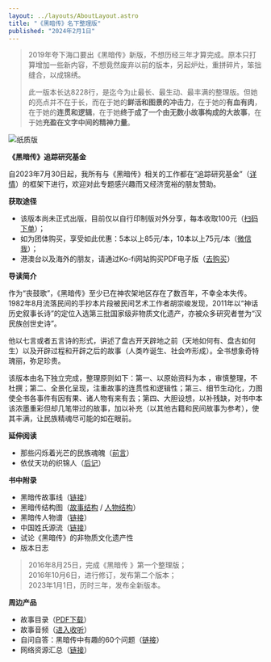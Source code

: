 ```yaml
---
layout: ../layouts/AboutLayout.astro
title: "《黑暗传》名下整理版"
published: "2024年2月1日"
---
```

> 2019年夸下海口要出《黑暗传》新版，不想历经三年才算完成。原本只打算增加一些新内容，不想竟然废弃以前的版本，另起炉灶，重拼碎片，笨拙缝合，以成锦绣。
>
> 此一版本长达8228行，是迄今为止最长、最生动、最丰满的整理版。但她的亮点并不在于长，而在于她的**鲜活和图景的冲击力**，在于她的**有血有肉**，在于她的**连贯和逻辑**，在于她**终于成了一个由无数小故事构成的大故事**，在于她**充盈在文字中间的精神力量**。

![纸质版](/assets/darkness.jpg)

**《黑暗传》追踪研究基金**

自2023年7月30日起，我所有与《黑暗传》相关的工作都在“追踪研究基金”（[详情](/assets/zhuizong.html "追踪研究基金")）的框架下进行，欢迎对此专题感兴趣而又经济宽裕的朋友赞助。

**获取途径**

+   该版本尚未正式出版，目前仅以自行印制版对外分享，每本收取100元（[扫码下单](/assets/gobuy.jpg "链接")）；
+   如为团体购买，享受如此优惠：5本以上85元/本，10本以上75元/本（[微信我](/assets/wechat.jpg "链接")）；
+   港澳台以及海外的朋友，请通过Ko-fi网站购买PDF电子版（[去购买](https://ko-fi.com/s/b8c8bd695f "链接")）

**导读简介**

作为“丧鼓歌”，《黑暗传》至少已在神农架地区存在了数百年，不幸全本失传。1982年8月流落民间的手抄本片段被民间艺术工作者胡崇峻发现，2011年以“神话历史叙事长诗”的定位入选第三批国家级非物质文化遗产，亦被众多研究者誉为“汉民族创世史诗”。

他以七言或者五言诗的形式，讲述了盘古开天辟地之前（天地如何有、盘古如何生）以及开辟过程和开辟之后的故事（人类咋诞生、社会咋形成）。全书想象奇特瑰丽，弥足珍贵。

该版本由名下独立完成，整理原则如下：第一、以原始资料为本 ，审慎整理，不杜撰；第二、全景化呈现，注重故事的连贯性和逻辑性；第三、细节生动化，力图使全书各事件有因有果、诸人物有来有去；第四、大胆设想，以补残缺，对书中本该浓墨重彩但却几笔带过的故事，加以补充（以其他古籍和民间故事为参考），使其丰满，让民族精魂尽可能的如在眼前。

**延伸阅读**

+   那些闪烁着光芒的民族魂魄（[前言](https://mp.weixin.qq.com/s/W5vRpFQpDvfM1ubU_6ru7Q "前言")）
+   依仗天功的织锦人（[后记](https://mp.weixin.qq.com/s/emALx1pTd9T6F3XcM7P-EQ "后记")）

**书中附录**

+   黑暗传故事线（[链接](/assets/v20230101.html "链接")）
+   黑暗传结构图（[故事结构](/assets/gushi.jpg "故事结构视角") / [人物结构](/assets/renwu.jpg "人物结构视角")）
+   黑暗传人物谱（[链接](/assets/darknessmap.jpeg "链接")）
+   中国姓氏源流（[链接](/assets/xingshi.jpg "链接")）
+   试论《黑暗传》的非物质文化遗产性
+   版本日志

> 2016年8月25日，完成《黑暗传 》第一个整理版；  
> 2016年10月6日，进行修订，发布第二个版本；  
> 2023年1月1日，历时三年，发布全新版本。

**周边产品**

+   故事目录（[PDF下载](/assets/index.pdf "下载")）
+   故事音频（[进入收听](/assets/audio.html "故事音频")）
+   自问自答：黑暗传中有趣的60个问题（[链接](/assets/60faqs.html "链接")）
+   网络资源汇总（[链接](/assets/mlinks.html "链接")）
